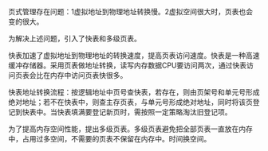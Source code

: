 页式管理存在问题：1虚拟地址到物理地址转换慢。2虚拟空间很大时，页表也会变的很大。

为解决上述问题，引入了快表和多级页表。

快表加速了虚拟地址到物理地址的转换速度，提高页表访问速度。快表是一种高速缓冲存储器。采用页表做地址转换，读写内存数据CPU要访问两次，通过快表访问页表会比在内存中访问页表快很多。

快表地址转换流程：按逻辑地址中页号查快表，若存在，则由页架号和单元号形成绝对地址；若不在快表中，则查主存页表，与单元号形成绝对地址，同时将该页登记到快表中。当快表填满要登记新页时，需按照一定策略淘汰旧登记项。

为了提高内存空间性能，提出多级页表。多级页表避免把全部页表一直放在内存中，占用过多空间，不需要的页表不保留在内存中。时间换空间。
